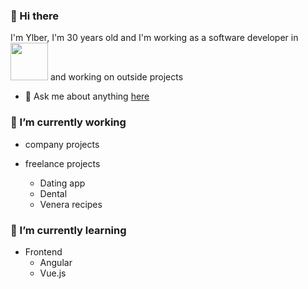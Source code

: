 ### 👋 Hi there

I'm Ylber, I'm 30 years old and I'm working as a software developer in <a href="https://ecolog-international.com/" target="_blank"><img src="https://ecolog-international.com/wp-content/uploads/2019/11/logo.svg" width="60" /></a> and working on outside projects

- 💬 Ask me about anything [here](https://github.com/ylberxhambazi/ylberxhambazi/issues)

<!--
**ylberxhambazi/ylberxhambazi** is a ✨ _special_ ✨ repository because its `README.md` (this file) appears on your GitHub profile.

Here are some ideas to get you started:
-->

### 🔭 I’m currently working

- company projects

  <!-- - Timesheet
  - Ticketing management system
  - COVID-19 apps (EcoCare)
  - Customer portal
  - Chrome plugin
  - Cloud document register
  - etc -->

- freelance projects
  - Dating app
  - Dental
  <!-- - Global tv (IPTV)
  - Shabani transporte
  - Rrika energie -->
  - Venera recipes

### 🌱 I’m currently learning

- Frontend
  - Angular
  - Vue.js
  <!--  - HTML 5
  - HTML 5 APIs
  - CSS 3
  - Bootstrap
  - JavaScript
    - Pure JavaScript
    - Framework
      - Angular
      - Vue.js
      - Node.js
    - Libraries
      - jQuery
      - Chart.js
      - fullPage.js
  - Wordpress
  - TypeScript-->
  <!-- - Backend
  - ASP.NET
  - ASP.NET Core
  - C#
  - PHP
- Database
  - SQL Server
  - MySQL
  - NoSQL - DBpedia - Linked Movie Data Base
    -->

### 📦 Github status

| <a href="https://github.com/ylberxhambazi/"><img align="center" src="https://github-readme-stats.vercel.app/api?username=ylberxhambazi&theme=graywhite&show_icons=true&count_private=true&hide_border=true" alt="Ylber's github stats" /></a> | <a href="https://github.com/ylberxhambazi/"><img align="center" src="https://github-readme-stats.vercel.app/api/top-langs/?username=ylberxhambazi&layout=compact&hide=php&theme=graywhite&hide_border=true" /></a> |
| --------------------------------------------------------------------------------------------------------------------------------------------------------------------------------------------------------------------------------------------- | ------------------------------------------------------------------------------------------------------------------------------------------------------------------------------------------------------------------ |

### 📫 How to reach me:

![Visits Badge](https://badges.pufler.dev/visits/ylberxhambazi/ylberxhambazi?logo=GitHub&color=blueviolet&style=flat-square)
[![LinkedIn Badge](https://img.shields.io/badge/LinkedIn-Profile-informational?style=flat-square&logo=linkedin&logoColor=white&color=blue)](https://www.linkedin.com/in/ylberxhambazi/)
[![Twitter followers](https://img.shields.io/twitter/follow/ylberxhambazi?label=ylberxhambazi&logo=twitter&color=blue&style=flat-square)](https://twitter.com/ylberxhambazi)
[![GitHub followers](https://img.shields.io/github/followers/ylberxhambazi?color=black&label=ylberxhambazi&logo=GitHub&style=flat-square)](https://github.com/ylberxhambazi)

<!-- 👯 I’m looking to collaborate on ...
- 🤔 I’m looking for help with ...
- 💬 Ask me about ...
- ...
- 😄 Pronouns: ...
- ⚡ Fun fact: ...
  -->

<!--
<img src="https://github-readme-stats.vercel.app/api?username=ylberxhambazi&theme=graywhite&show_icons=true&count_private=true" />
<img src="https://github-readme-streak-stats.herokuapp.com/?user=ylberxhambazi&theme=default&hide_border=true" />
<img src="https://github-readme-stats.vercel.app/api/top-langs/?username=ylberxhambazi&hide=php&theme=graywhite" />-->
